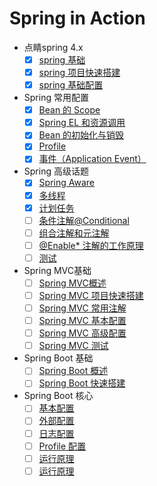 # Spring in Action

* 点睛spring 4.x
    * [x] [spring 基础](DOC/01.Spring-base.md)
    * [x] [spring 项目快速搭建](DOC/01.Spring-start.md)
    * [x] [spring 基础配置](DOC/01.Spring-base-config.md)
* Spring 常用配置
    * [x] [Bean 的 Scope](DOC/02.bean-scope.md)
    * [x] [Spring EL 和资源调用](DOC/02.spring-el.md)
    * [x] [Bean 的初始化与销毁](DOC/02.spring-life.md)
    * [x] [Profile](DOC/02.spring-profile.md)
    * [x] [事件（Application Event）](DOC/02.spring-event.md)
* Spring 高级话题  
    * [x] [Spring Aware](DOC/03.spring-aware.md)
    * [x] [多线程](DOC/03.spring-thread.md)
    * [x] [计划任务](DOC/03.spring-schedule.md)
    * [ ] [条件注解@Conditional]()
    * [ ] [组合注解和元注解]()
    * [ ] [@Enable* 注解的工作原理]()
    * [ ] [测试]()
* Spring MVC基础
    * [ ] [Spring MVC概述]()
    * [ ] [Spring MVC 项目快速搭建]()
    * [ ] [Spring MVC 常用注解]()
    * [ ] [Spring MVC 基本配置]()
    * [ ] [Spring MVC 高级配置]()
    * [ ] [Spring MVC 测试]()
* Spring Boot 基础
    * [ ] [Spring Boot 概述]()
    * [ ] [Spring Boot 快速搭建]()
* Spring Boot 核心
    * [ ] [基本配置]()
    * [ ] [外部配置]()
    * [ ] [日志配置]()
    * [ ] [Profile 配置]()
    * [ ] [运行原理]()
    * [ ] [运行原理]()